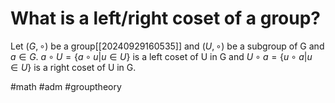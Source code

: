 # What is a left/right coset of a group? 
Let $(G, \circ)$ be a group[[20240929160535]] and $(U,\circ)$ be a subgroup of G and $a \in G$.
$a \circ U = \{ a \circ u | u \in U \}$ is a left coset of U in G and 
$U \circ a = \{u \circ a | u \in U \}$ is a right coset of U in G.

#math #adm #grouptheory